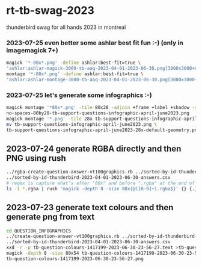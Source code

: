 # rt-tb-swag-2023
thunderbird swag for all hands 2023 in montreal

### 2023-07-25 even better some ashlar best fit fun :-) (only in  imagemagick 7+)
```bash
magick '*-80x*.png' -define ashlar:best-fit=true \
'ashlar:ashlar-magick-3000-tb-aaq-2023-04-01-2023-06-30.png[3000x3000+0+0]'
montage '*-80x*.png' -define ashlar:best-fit=true \
'ashlar:ashlar-montage-3000-tb-aaq-2023-04-01-2023-06-30.png[3000x3000+0+0]'
```

### 2023-07-25 let's generate some infographics :-)
```bash
magick montage '*80x*.png' -tile 80x28 -adjoin +frame +label +shadow -geometry '80x+0+0<' \
no-spaces-80by28-tb-support-questions-infographic-april-june2023.png
magick montage '*.png' -tile 28x tb-support-questions-infographic-april-june2023.png
mv tb-support-questions-infographic-april-june2023.png \
tb-support-questions-infographic-april-june2023-28x-default-geometry.png
```
## 2023-07-24 generate RGBA directly and then PNG using rush

```bash
../rgba-create-question-answer-vt100graphics.rb ../sorted-by-id-thunderbird-2023-04-01-2023-06-30-questions.csv \
../sorted-by-id-thunderbird-2023-04-01-2023-06-30-answers.csv
# regex is capture what's after "80x" and before ".rgba" at the end of the string ("$")
ls -1 *.rgba | rush 'magick -depth 8 -size 80x{@([0-9]+).rgba$}' {} {.}.png
```

## 2023-07-23 generate text colours and then generate png from text

```bash
cd QUESTION_INFOGRAPHICS
../create-question-answer-vt100graphics.rb ../sorted-by-id-thunderbird-2023-04-01-2023-06-30-questions.csv \
../sorted-by-id-thunderbird-2023-04-01-2023-06-30-answers.csv
xxd -r -p tb-question-colours-1417199-2023-06-30-23-56-27.text >tb-question-colours-1417199-2023-06-30-23-56-27.rgb
magick -depth 8 -size 80x54 tb-question-colours-1417199-2023-06-30-23-56-27.rgb \
tb-question-colours-1417199-2023-06-30-23-56-27.png
```
